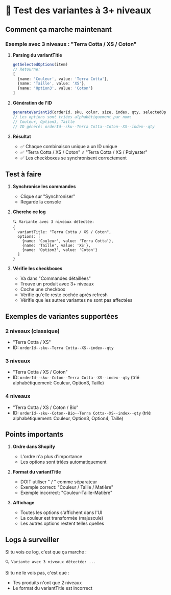 # 🧪 Test des variantes à 3+ niveaux

## Comment ça marche maintenant

### Exemple avec 3 niveaux : "Terra Cotta / XS / Coton"

1. **Parsing du variantTitle**
   ```typescript
   getSelectedOptions(item)
   // Retourne:
   [
     {name: 'Couleur', value: 'Terra Cotta'},
     {name: 'Taille', value: 'XS'},
     {name: 'Option3', value: 'Coton'}
   ]
   ```

2. **Génération de l'ID**
   ```typescript
   generateVariantId(orderId, sku, color, size, index, qty, selectedOptions)
   // Les options sont triées alphabétiquement par nom:
   // Couleur, Option3, Taille
   // ID généré: orderId--sku--Terra Cotta--Coton--XS--index--qty
   ```

3. **Résultat**
   - ✅ Chaque combinaison unique a un ID unique
   - ✅ "Terra Cotta / XS / Coton" ≠ "Terra Cotta / XS / Polyester"
   - ✅ Les checkboxes se synchronisent correctement

## Test à faire

1. **Synchronise les commandes**
   - Clique sur "Synchroniser"
   - Regarde la console

2. **Cherche ce log**
   ```
   🔍 Variante avec 3 niveaux détectée:
   {
     variantTitle: "Terra Cotta / XS / Coton",
     options: [
       {name: 'Couleur', value: 'Terra Cotta'},
       {name: 'Taille', value: 'XS'},
       {name: 'Option3', value: 'Coton'}
     ]
   }
   ```

3. **Vérifie les checkboxes**
   - Va dans "Commandes détaillées"
   - Trouve un produit avec 3+ niveaux
   - Coche une checkbox
   - Vérifie qu'elle reste cochée après refresh
   - Vérifie que les autres variantes ne sont pas affectées

## Exemples de variantes supportées

### 2 niveaux (classique)
- "Terra Cotta / XS"
- ID: `orderId--sku--Terra Cotta--XS--index--qty`

### 3 niveaux
- "Terra Cotta / XS / Coton"
- ID: `orderId--sku--Coton--Terra Cotta--XS--index--qty`
  (trié alphabétiquement: Couleur, Option3, Taille)

### 4 niveaux
- "Terra Cotta / XS / Coton / Bio"
- ID: `orderId--sku--Coton--Bio--Terra Cotta--XS--index--qty`
  (trié alphabétiquement: Couleur, Option3, Option4, Taille)

## Points importants

1. **Ordre dans Shopify**
   - L'ordre n'a plus d'importance
   - Les options sont triées automatiquement

2. **Format du variantTitle**
   - DOIT utiliser " / " comme séparateur
   - Exemple correct: "Couleur / Taille / Matière"
   - Exemple incorrect: "Couleur-Taille-Matière"

3. **Affichage**
   - Toutes les options s'affichent dans l'UI
   - La couleur est transformée (majuscule)
   - Les autres options restent telles quelles

## Logs à surveiller

Si tu vois ce log, c'est que ça marche :
```
🔍 Variante avec 3 niveaux détectée: ...
```

Si tu ne le vois pas, c'est que :
- Tes produits n'ont que 2 niveaux
- Le format du variantTitle est incorrect
